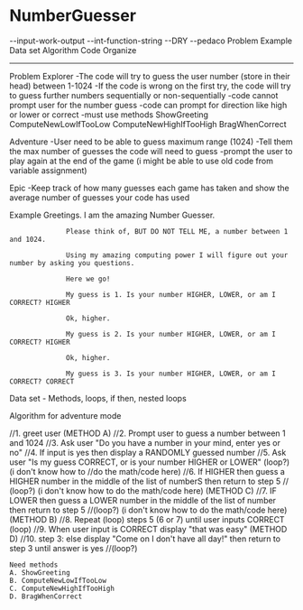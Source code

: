 # NumberGuesser

--input-work-output
--int-function-string
--DRY
--pedaco
Problem
Example
Data set
Algorithm
Code
Organize

---

Problem
Explorer
-The code will try to guess the user number (store in their head) between 1-1024
-If the code is wrong on the first try, the code will try to guess further numbers sequentially or non-sequentially
-code cannot prompt user for the number guess
-code can prompt for direction like high or lower or correct
-must use methods
ShowGreeting
ComputeNewLowIfTooLow
ComputeNewHighIfTooHigh
BragWhenCorrect

Adventure
-User need to be able to guess maximum range (1024)
-Tell them the max number of guesses the code will need to guess
-prompt the user to play again at the end of the game (i might be able to use old code from variable assignment)

Epic
-Keep track of how many guesses each game has taken and show the average number of guesses your code has used

Example
Greetings. I am the amazing Number Guesser.

                  Please think of, BUT DO NOT TELL ME, a number between 1 and 1024.

                  Using my amazing computing power I will figure out your number by asking you questions.

                  Here we go!

                  My guess is 1. Is your number HIGHER, LOWER, or am I CORRECT? HIGHER

                  Ok, higher.

                  My guess is 2. Is your number HIGHER, LOWER, or am I CORRECT? HIGHER

                  Ok, higher.

                  My guess is 3. Is your number HIGHER, LOWER, or am I CORRECT? CORRECT

Data set - Methods, loops, if then, nested loops

Algorithm for adventure mode

//1. greet user (METHOD A)
//2. Prompt user to guess a number between 1 and 1024
//3. Ask user "Do you have a number in your mind, enter yes or no"
//4. If input is yes then display a RANDOMLY guessed number
//5. Ask user "Is my guess CORRECT, or is your number HIGHER or LOWER" (loop?) (i don't know how to //do the math/code here)
//6. If HIGHER then guess a HIGHER number in the middle of the list of numberS then return to step 5
// (loop?) (i don't know how to do the math/code here) (METHOD C)
//7. IF LOWER then guess a LOWER number in the middle of the list of number then return to step 5
//(loop?) (i don't know how to do the math/code here) (METHOD B)
//8. Repeat (loop) steps 5 (6 or 7) until user inputs CORRECT (loop)
//9. When user input is CORRECT display "that was easy" (METHOD D)
//10. step 3: else display "Come on I don't have all day!" then return to step 3 until answer is yes //(loop?)

    Need methods
    A. ShowGreeting
    B. ComputeNewLowIfTooLow
    C. ComputeNewHighIfTooHigh
    D. BragWhenCorrect

